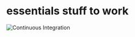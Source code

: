 # essentials stuff to work

![Continuous Integration](https://github.com/Vetnow-Management/essentials/workflows/Continuous%20Integration/badge.svg)
